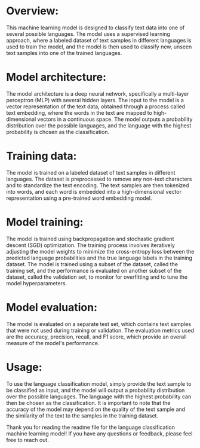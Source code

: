 # Overview:
This machine learning model is designed to classify text data into one of several possible languages. The model uses a supervised learning approach, where a labeled dataset of text samples in different languages is used to train the model, and the model is then used to classify new, unseen text samples into one of the trained languages.

# Model architecture:
The model architecture is a deep neural network, specifically a multi-layer perceptron (MLP) with several hidden layers. The input to the model is a vector representation of the text data, obtained through a process called text embedding, where the words in the text are mapped to high-dimensional vectors in a continuous space. The model outputs a probability distribution over the possible languages, and the language with the highest probability is chosen as the classification.

# Training data:
The model is trained on a labeled dataset of text samples in different languages. The dataset is preprocessed to remove any non-text characters and to standardize the text encoding. The text samples are then tokenized into words, and each word is embedded into a high-dimensional vector representation using a pre-trained word embedding model.

# Model training:
The model is trained using backpropagation and stochastic gradient descent (SGD) optimization. The training process involves iteratively adjusting the model weights to minimize the cross-entropy loss between the predicted language probabilities and the true language labels in the training dataset. The model is trained using a subset of the dataset, called the training set, and the performance is evaluated on another subset of the dataset, called the validation set, to monitor for overfitting and to tune the model hyperparameters.

# Model evaluation:
The model is evaluated on a separate test set, which contains text samples that were not used during training or validation. The evaluation metrics used are the accuracy, precision, recall, and F1 score, which provide an overall measure of the model's performance.

# Usage:
To use the language classification model, simply provide the text sample to be classified as input, and the model will output a probability distribution over the possible languages. The language with the highest probability can then be chosen as the classification. It is important to note that the accuracy of the model may depend on the quality of the text sample and the similarity of the text to the samples in the training dataset.

Thank you for reading the readme file for the language classification machine learning model! If you have any questions or feedback, please feel free to reach out.

